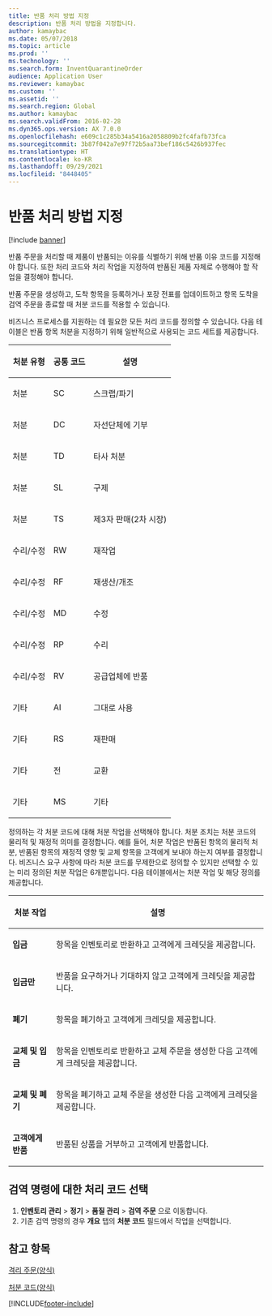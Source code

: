 ```yaml
---
title: 반품 처리 방법 지정
description: 반품 처리 방법을 지정합니다.
author: kamaybac
ms.date: 05/07/2018
ms.topic: article
ms.prod: ''
ms.technology: ''
ms.search.form: InventQuarantineOrder
audience: Application User
ms.reviewer: kamaybac
ms.custom: ''
ms.assetid: ''
ms.search.region: Global
ms.author: kamaybac
ms.search.validFrom: 2016-02-28
ms.dyn365.ops.version: AX 7.0.0
ms.openlocfilehash: e609c1c285b34a5416a2058809b2fc4fafb73fca
ms.sourcegitcommit: 3b87f042a7e97f72b5aa73bef186c5426b937fec
ms.translationtype: HT
ms.contentlocale: ko-KR
ms.lasthandoff: 09/29/2021
ms.locfileid: "8448405"
---
```

# <a name="specify-how-to-dispose-of-returned-items"></a>반품 처리 방법 지정

[!include [banner](../includes/banner.md)]

반품 주문을 처리할 때 제품이 반품되는 이유를 식별하기 위해 반품 이유 코드를 지정해야 합니다. 또한 처리 코드와 처리 작업을 지정하여 반품된 제품 자체로 수행해야 할 작업을 결정해야 합니다.

반품 주문을 생성하고, 도착 항목을 등록하거나 포장 전표를 업데이트하고 항목 도착을 검역 주문을 종료할 때 처분 코드를 적용할 수 있습니다.

비즈니스 프로세스를 지원하는 데 필요한 모든 처리 코드를 정의할 수 있습니다. 다음 테이블은 반품 항목 처분을 지정하기 위해 일반적으로 사용되는 코드 세트를 제공합니다.

<table>
<colgroup>
<col />
<col />
<col />
</colgroup>
<thead>
<tr class="header">
<th><p>처분 유형</p></th>
<th><p>공통 코드</p></th>
<th><p>설명</p></th>
</tr>
</thead>
<tbody>
<tr class="odd">
<td><p>처분</p></td>
<td><p>SC</p></td>
<td><p>스크랩/파기</p></td>
</tr>
<tr class="even">
<td><p>처분</p></td>
<td><p>DC</p></td>
<td><p>자선단체에 기부</p></td>
</tr>
<tr class="odd">
<td><p>처분</p></td>
<td><p>TD</p></td>
<td><p>타사 처분</p></td>
</tr>
<tr class="even">
<td><p>처분</p></td>
<td><p>SL</p></td>
<td><p>구제</p></td>
</tr>
<tr class="odd">
<td><p>처분</p></td>
<td><p>TS</p></td>
<td><p>제3자 판매(2차 시장)</p></td>
</tr>
<tr class="even">
<td><p>수리/수정</p></td>
<td><p>RW</p></td>
<td><p>재작업</p></td>
</tr>
<tr class="odd">
<td><p>수리/수정</p></td>
<td><p>RF</p></td>
<td><p>재생산/개조</p></td>
</tr>
<tr class="even">
<td><p>수리/수정</p></td>
<td><p>MD</p></td>
<td><p>수정</p></td>
</tr>
<tr class="odd">
<td><p>수리/수정</p></td>
<td><p>RP</p></td>
<td><p>수리</p></td>
</tr>
<tr class="even">
<td><p>수리/수정</p></td>
<td><p>RV</p></td>
<td><p>공급업체에 반품</p></td>
</tr>
<tr class="odd">
<td><p>기타</p></td>
<td><p>AI</p></td>
<td><p>그대로 사용</p></td>
</tr>
<tr class="even">
<td><p>기타</p></td>
<td><p>RS</p></td>
<td><p>재판매</p></td>
</tr>
<tr class="odd">
<td><p>기타</p></td>
<td><p>전</p></td>
<td><p>교환</p></td>
</tr>
<tr class="even">
<td><p>기타</p></td>
<td><p>MS</p></td>
<td><p>기타</p></td>
</tr>
</tbody>
</table>


정의하는 각 처분 코드에 대해 처분 작업을 선택해야 합니다. 처분 조치는 처분 코드의 물리적 및 재정적 의미를 결정합니다. 예를 들어, 처분 작업은 반품된 항목의 물리적 처분, 반품된 항목의 재정적 영향 및 교체 항목을 고객에게 보내야 하는지 여부를 결정합니다. 비즈니스 요구 사항에 따라 처분 코드를 무제한으로 정의할 수 있지만 선택할 수 있는 미리 정의된 처분 작업은 6개뿐입니다. 다음 테이블에서는 처분 작업 및 해당 정의를 제공합니다.

<table>
<colgroup>
<col />
<col />
</colgroup>
<thead>
<tr class="header">
<th><p>처분 작업</p></th>
<th><p>설명</p></th>
</tr>
</thead>
<tbody>
<tr class="odd">
<td><p><strong>입금</strong></p></td>
<td><p>항목을 인벤토리로 반환하고 고객에게 크레딧을 제공합니다.</p></td>
</tr>
<tr class="even">
<td><p><strong>입금만</strong></p></td>
<td><p>반품을 요구하거나 기대하지 않고 고객에게 크레딧을 제공합니다.</p></td>
</tr>
<tr class="odd">
<td><p><strong>폐기</strong></p></td>
<td><p>항목을 폐기하고 고객에게 크레딧을 제공합니다.</p></td>
</tr>
<tr class="even">
<td><p><strong>교체 및 입금</strong></p></td>
<td><p>항목을 인벤토리로 반환하고 교체 주문을 생성한 다음 고객에게 크레딧을 제공합니다.</p></td>
</tr>
<tr class="odd">
<td><p><strong>교체 및 폐기</strong></p></td>
<td><p>항목을 폐기하고 교체 주문을 생성한 다음 고객에게 크레딧을 제공합니다.</p></td>
</tr>
<tr class="even">
<td><p><strong>고객에게 반품</strong></p></td>
<td><p>반품된 상품을 거부하고 고객에게 반품합니다.</p></td>
</tr>
</tbody>
</table>

## <a name="select-a-disposition-code-for-a-quarantine-order"></a>검역 명령에 대한 처리 코드 선택

1. **인벤토리 관리** \> **정기** \> **품질 관리** \> **검역 주문** 으로 이동합니다.
1. 기존 검역 명령의 경우 **개요** 탭의 **처분 코드** 필드에서 작업을 선택합니다.

## <a name="see-also"></a>참고 항목

[격리 주문(양식)](/dynamicsax-2012//quarantine-order-form)

[처분 코드(양식)](https://technet.microsoft.com/library/hh597113\(v=ax.60\))

[!INCLUDE[footer-include](../../includes/footer-banner.md)]
